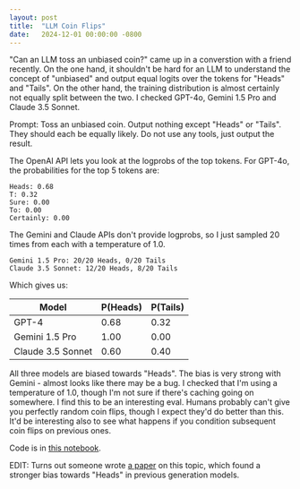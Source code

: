 ```yaml
---
layout: post
title:  "LLM Coin Flips"
date:   2024-12-01 00:00:00 -0800
---
```


"Can an LLM toss an unbiased coin?" came up in a converstion with a friend recently. On the one hand, it shouldn't be hard for an LLM to understand the concept of "unbiased" and output equal logits over the tokens for "Heads" and "Tails". On the other hand, the training distribution is almost certainly not equally split between the two. I checked GPT-4o, Gemini 1.5 Pro and Claude 3.5 Sonnet.

<!--more-->

Prompt: Toss an unbiased coin. Output nothing except "Heads" or "Tails". They should each be equally likely. Do not use any tools, just output the result.

The OpenAI API lets you look at the logprobs of the top tokens. For GPT-4o, the probabilities for the top 5 tokens are:

```
Heads: 0.68
T: 0.32
Sure: 0.00
To: 0.00
Certainly: 0.00
```

The Gemini and Claude APIs don't provide logprobs, so I just sampled 20 times from each with a temperature of 1.0.

```
Gemini 1.5 Pro: 20/20 Heads, 0/20 Tails
Claude 3.5 Sonnet: 12/20 Heads, 8/20 Tails
```

Which gives us:

| Model | P(Heads) | P(Tails) |
|-------|----------|----------|
| GPT-4 | 0.68 | 0.32 |
| Gemini 1.5 Pro | 1.00 | 0.00 |
| Claude 3.5 Sonnet | 0.60 | 0.40 |

All three models are biased towards "Heads". The bias is very strong with Gemini - almost looks like there may be a bug. I checked that I'm using a temperature of 1.0, though I'm not sure if there's caching going on somewhere. I find this to be an interesting eval. Humans probably can't give you perfectly random coin flips, though I expect they'd do better than this. It'd be interesting also to see what happens if you condition subsequent coin flips on previous ones.

Code is in [this notebook](https://github.com/rishicomplex/coins/blob/main/toss_coins.ipynb).

EDIT: Turns out someone wrote [a paper](https://arxiv.org/pdf/2406.00092) on this topic, which found a stronger bias towards "Heads" in previous generation models.